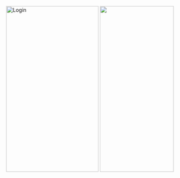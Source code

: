 <img src="https://github.com/saicharan1312/Login_SwiftUI/assets/64318744/dddb62d8-77ee-4f65-bbe8-19c2d502265d" alt="Login" width="250" height="450"/>
<img src="https://github.com/saicharan1312/Dubizzle_Login_SwiftUI/assets/64318744/9ec69a9f-8ccc-4181-8277-f7dfd4dfeb80" width="200" height="450">
